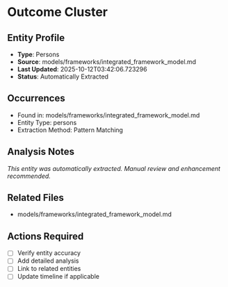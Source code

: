 # Outcome Cluster

## Entity Profile
- **Type**: Persons
- **Source**: models/frameworks/integrated_framework_model.md
- **Last Updated**: 2025-10-12T03:42:06.723296
- **Status**: Automatically Extracted

## Occurrences
- Found in: models/frameworks/integrated_framework_model.md
- Entity Type: persons
- Extraction Method: Pattern Matching

## Analysis Notes
*This entity was automatically extracted. Manual review and enhancement recommended.*

## Related Files
- models/frameworks/integrated_framework_model.md

## Actions Required
- [ ] Verify entity accuracy
- [ ] Add detailed analysis
- [ ] Link to related entities
- [ ] Update timeline if applicable
